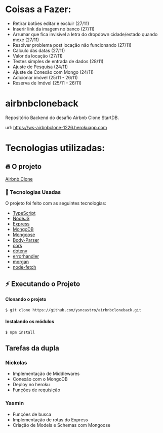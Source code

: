# Coisas a Fazer:
- Retirar botões editar e excluir (27/11)
- Inserir link da imagem no banco (27/11)
- Arrumar que fica invisível a letra do dropdown cidade/estado quando mexe (27/11)
- Resolver problema post locação não funcionando (27/11)
- Calculo das datas (27/11)
- Valor da locação (27/11)
- Testes simples de entrada de dados (28/11)
- Ajuste de Pesquisa (24/11)
- Ajuste de Conexão com Mongo (24/11)
- Adicionar imóvel (25/11 - 26/11)
- Reserva de Imóvel (25/11 - 26/11)

# airbnbcloneback
Repositório Backend do desafio Airbnb Clone StartDB.

url: https://ws-airbnbclone-1226.herokuapp.com

# Tecnologias utilizadas:

## :fire: O projeto

[Airbnb Clone](https://airbnb-clone-desafio.herokuapp.com/api/locacao) 

### :rocket: Tecnologias Usadas

O projeto foi feito com as seguintes tecnologias:

- [TypeScript](https://www.typescriptlang.org)
- [NodeJS](https://nodejs.org/en/)
- [Express](https://expressjs.com/)
- [MongoDB](https://www.mongodb.com/)
- [Mongoose](https://mongoosejs.com/)
- [Body-Parser](https://github.com/expressjs/body-parser)
- [cors](https://github.com/expressjs/cors)
- [dotenv](https://github.com/motdotla/dotenv)
- [errorhandler](https://github.com/expressjs/errorhandler)
- [morgan](https://github.com/expressjs/morgan)
- [node-fetch](https://github.com/node-fetch/node-fetch)

## :zap: Executando o Projeto

#### Clonando o projeto

```sh
$ git clone https://github.com/ysncastro/airbnbcloneback.git
```

#### Instalando os módulos

```sh
$ npm install
```

## Tarefas da dupla

### Nickolas
 - Implementação de Middlewares
 - Conexão com o MongoDB
 - Deploy no heroku
 - Funções de requisição

### Yasmin
 - Funções de busca
 - Implementação de rotas do Express
 - Criação de Models e Schemas com Mongoose
